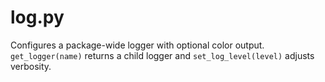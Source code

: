 # log.py

Configures a package-wide logger with optional color output. `get_logger(name)` returns a child logger and `set_log_level(level)` adjusts verbosity.
